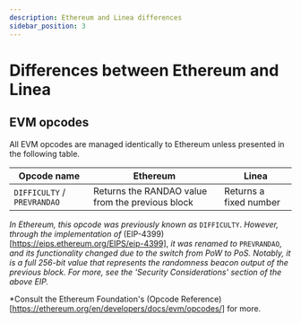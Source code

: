```yaml
---
description: Ethereum and Linea differences
sidebar_position: 3
---
```


# Differences between Ethereum and Linea

## EVM opcodes

All EVM opcodes are managed identically to Ethereum unless presented in the following table.

| Opcode name                 | Ethereum                                         | Linea                  |
| --------------------------- | ------------------------------------------------ | ---------------------- |
| `DIFFICULTY` / `PREVRANDAO` | Returns the RANDAO value from the previous block | Returns a fixed number |

*In Ethereum, this opcode was previously known as* `DIFFICULTY`. *However, through the implementation of* (EIP-4399)[https://eips.ethereum.org/EIPS/eip-4399], *it was renamed to* `PREVRANDAO`, *and its functionality changed due to the switch from PoW to PoS. Notably, it is a full 256-bit value that represents the randomness beacon output of the previous block. For more, see the 'Security Considerations' section of the above EIP.*

*Consult the Ethereum Foundation's (Opcode Reference)[https://ethereum.org/en/developers/docs/evm/opcodes/] for more.
